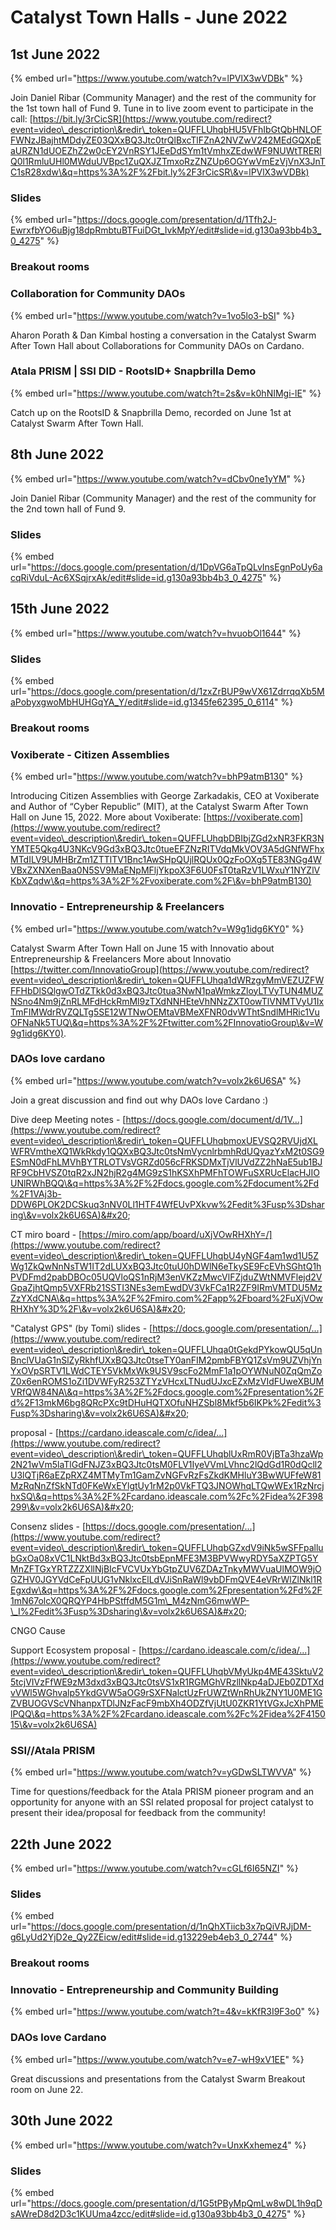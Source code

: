 # Catalyst Town Halls - June 2022

## 1st June 2022

{% embed url="https://www.youtube.com/watch?v=lPVlX3wVDBk" %}

Join Daniel Ribar (Community Manager) and the rest of the community for the 1st town hall of Fund 9. Tune in to live zoom event to participate in the call: [https://bit.ly/3rCicSR](https://www.youtube.com/redirect?event=video\_description\&redir\_token=QUFFLUhqbHU5VFhIbGtQbHNLOFFWNzJBajhtMDdyZE03QXxBQ3Jtc0trQlBxcTlFZnA2NVZwV242MEdGQXpEaURZN1dUOEZhZ2w0cEY2VnRSY1JEeDdSYm1tVmhxZEdwWF9NUWtTRERlQ0l1RmluUHl0MWduUVBpc1ZuQXJZTmxoRzZNZUp6OGYwVmEzVjVnX3JnTC1sR28xdw\&q=https%3A%2F%2Fbit.ly%2F3rCicSR\&v=lPVlX3wVDBk)

### Slides

{% embed url="https://docs.google.com/presentation/d/1Tfh2J-EwrxfbYO6uBjg18dpRmbtuBTFuiDGt_IvkMpY/edit#slide=id.g130a93bb4b3_0_4275" %}

### Breakout rooms&#x20;

### Collaboration for Community DAOs

{% embed url="https://www.youtube.com/watch?v=1vo5lo3-bSI" %}

Aharon Porath & Dan Kimbal hosting a conversation in the Catalyst Swarm After Town Hall about Collaborations for Community DAOs on Cardano.

### Atala PRISM | SSI DID - RootsID+ Snapbrilla Demo

{% embed url="https://www.youtube.com/watch?t=2s&v=k0hNIMgi-lE" %}

Catch up on the RootsID & Snapbrilla Demo, recorded on June 1st at Catalyst Swarm After Town Hall.

## 8th June 2022

{% embed url="https://www.youtube.com/watch?v=dCbv0ne1yYM" %}

Join Daniel Ribar (Community Manager) and the rest of the community for the 2nd town hall of Fund 9.

### Slides

{% embed url="https://docs.google.com/presentation/d/1DpVG6aTpQLvInsEgnPoUy6acqRiVduL-Ac6XSqjrxAk/edit#slide=id.g130a93bb4b3_0_4275" %}

## 15th June 2022

{% embed url="https://www.youtube.com/watch?v=hvuobOl1644" %}

### Slides

{% embed url="https://docs.google.com/presentation/d/1zxZrBUP9wVX61ZdrrqqXb5MaPobyxgwoMbHUHGqYA_Y/edit#slide=id.g1345fe62395_0_6114" %}

### Breakout rooms

### Voxiberate - Citizen Assemblies

{% embed url="https://www.youtube.com/watch?v=bhP9atmB130" %}

Introducing Citizen Assemblies with George Zarkadakis, CEO at Voxiberate and Author of “Cyber Republic” (MIT), at the Catalyst Swarm After Town Hall on June 15, 2022. More about Voxiberate: [https://voxiberate.com](https://www.youtube.com/redirect?event=video\_description\&redir\_token=QUFFLUhqbDBIbjZGd2xNR3FKR3NYMTE5Qkg4U3NKcV9Gd3xBQ3Jtc0tueEFZNzRITVdqMkVOV3A5dGNfWFhxMTdILV9UMHBrZm1ZTTlTV1Bnc1AwSHpQUjlRQUx0QzFoOXg5TE83NGg4WVBxZXNXenBaa0N5SV9MaENpMFljYkpoX3F6U0FsT0taRzV1LWxuY1NYZlVKbXZqdw\&q=https%3A%2F%2Fvoxiberate.com%2F\&v=bhP9atmB130)

### Innovatio - Entrepreneurship & Freelancers

{% embed url="https://www.youtube.com/watch?v=W9g1idg6KY0" %}

Catalyst Swarm After Town Hall on June 15 with Innovatio about Entrepreneurship & Freelancers More about Innovatio [https://twitter.com/InnovatioGroup](https://www.youtube.com/redirect?event=video\_description\&redir\_token=QUFFLUhqa1dWRzgyMmVEZUZFWFFHbDlSQlgwOTdZTkk0d3xBQ3Jtc0tua3NwN1paWmkzZloyLTVyTUN4MUZNSno4Nm9jZnRLMFdHckRmMl9zTXdNNHEteVhNNzZXT0owTlVNMTVyU1IxTmFIMWdrRVZQLTg5SE12WTNwOEMtaVBMeXFNR0dvWThtSndlMHRic1VuOFNaNk5TUQ\&q=https%3A%2F%2Ftwitter.com%2FInnovatioGroup\&v=W9g1idg6KY0).

### DAOs love cardano



{% embed url="https://www.youtube.com/watch?v=volx2k6U6SA" %}

Join a great discussion and find out why DAOs love Cardano :)&#x20;

Dive deep Meeting notes - [https://docs.google.com/document/d/1V...](https://www.youtube.com/redirect?event=video\_description\&redir\_token=QUFFLUhqbmoxUEVSQ2RVUjdXLWFRVmtheXQ1WkRkdy1QQXxBQ3Jtc0tsNmVycnlrbmhRdUQyazYxM2t0SG9ESmN0dFhLMVhBYTRLOTVsVGRZd056cFRKSDMxTjVlUVdZZ2hNaE5ub1BJRF9CbHVSZ0tqR2xJN2hjR2g4MG9zS1hKSXhPMFhTOWFuSXRUcElacHJIOUNlRWhBQQ\&q=https%3A%2F%2Fdocs.google.com%2Fdocument%2Fd%2F1VAj3b-DDW6PLOK2DCSkuq3nNV0Ll1HTF4WfEUvPXkvw%2Fedit%3Fusp%3Dsharing\&v=volx2k6U6SA)&#x20;

CT miro board - [https://miro.com/app/board/uXjVOwRHXhY=/](https://www.youtube.com/redirect?event=video\_description\&redir\_token=QUFFLUhqbU4yNGF4am1wd1U5ZWg1ZkQwNnNsTW1IT2dLUXxBQ3Jtc0tuU0hDWlN6eTkySE9FcEVhSGhtQ1hPVDFmd2pabDBOc05UQVloQS1nRjM3enVKZzMwcVlFZjduZWtNMVFlejd2VGpaZjhtQmp5VXFRb21SSTI3NEs3emEwdDV3VkFCa1R2ZF9IRmVMTDU5MzZzYXdCNA\&q=https%3A%2F%2Fmiro.com%2Fapp%2Fboard%2FuXjVOwRHXhY%3D%2F\&v=volx2k6U6SA)&#x20;

"Catalyst GPS" (by Tomi) slides - [https://docs.google.com/presentation/...](https://www.youtube.com/redirect?event=video\_description\&redir\_token=QUFFLUhqa0tGekdPYkowQU5qUnBnclVUaG1nSlZyRkhfUXxBQ3Jtc0tseTY0anFIM2pmbFBYQ1ZsVm9UZVhjYnYxOVpSRTV1LWdCTEY5VkMxWk9USV9scFo2MmF1a1pOYWNuN0ZqQmZoZ0x6enROMS1oZi1DVWFyR253ZTYzVHcxLTNudUJxcEZxMzVIdFUweXBUMVRfQW84NA\&q=https%3A%2F%2Fdocs.google.com%2Fpresentation%2Fd%2F13mkM6bg8QRcPXc9tDHuHQTXOfuNHZSbl8Mkf5b6IKPk%2Fedit%3Fusp%3Dsharing\&v=volx2k6U6SA)&#x20;

proposal - [https://cardano.ideascale.com/c/idea/...](https://www.youtube.com/redirect?event=video\_description\&redir\_token=QUFFLUhqblUxRmR0VjBTa3hzaWp2N21wVm5laTlGdFNJZ3xBQ3Jtc0tsM0FLV1IyeVVmLVhnc2lQdGd1R0dQcll2U3lQTjR6aEZpRXZ4MTMyTm1GamZvNGFvRzFsZkdKMHluY3BwWUFfeW81MzRqNnZfSkNTd0FKeWxEYlgtUy1rM2p0VkFTQ3JNOWhqLTQwWEx1RzNrcjhxSQ\&q=https%3A%2F%2Fcardano.ideascale.com%2Fc%2Fidea%2F398299\&v=volx2k6U6SA)&#x20;

Consenz slides - [https://docs.google.com/presentation/...](https://www.youtube.com/redirect?event=video\_description\&redir\_token=QUFFLUhqbGZxdV9iNk5wSFFpallubGxOa08xVC1LNktBd3xBQ3Jtc0tsbEpnMFE3M3BPVWwyRDY5aXZPTG5YMnZFTGxYRTZZZXllNjBIcFVCVUxYbGtpZUV6ZDAzTnkyMWVuaUlMOW9jOGZHV0JGYVdCeFpUUG1vNklxcElLdVJiSnRaWl9vbDFmQVE4eVRrWlZlNkl1REgxdw\&q=https%3A%2F%2Fdocs.google.com%2Fpresentation%2Fd%2F1mN67olcX0QRQYP4HbPStffdM5G1m\_M4zNmG6mwWP-\_I%2Fedit%3Fusp%3Dsharing\&v=volx2k6U6SA)&#x20;

CNGO Cause&#x20;

Support Ecosystem proposal - [https://cardano.ideascale.com/c/idea/...](https://www.youtube.com/redirect?event=video\_description\&redir\_token=QUFFLUhqbVMyUkp4ME43SktuV25tcjVIVzFfWE9zM3dxd3xBQ3Jtc0tsVS1xR1RGMGhVRzllNkp4aDJEb0ZDTXdvVWl5WGhvalp5YkdGVW5aOG9rSXFNalctUzFrUWZtWnRhUkZNY1U0ME1GZVBUOGVScVNhanpxTDlJNzFacF9mbXh4ODZfVjUtU0ZKR1YtVGxJcXhPMElPQQ\&q=https%3A%2F%2Fcardano.ideascale.com%2Fc%2Fidea%2F415015\&v=volx2k6U6SA)

### SSI//Atala PRISM



{% embed url="https://www.youtube.com/watch?v=yGDwSLTWVVA" %}

Time for questions/feedback for the Atala PRISM pioneer program and an opportunity for anyone with an SSI related proposal for project catalyst to present their idea/proposal for feedback from the community!

## 22th June 2022

{% embed url="https://www.youtube.com/watch?v=cGLf6I65NZI" %}

### Slides

{% embed url="https://docs.google.com/presentation/d/1nQhXTiicb3x7pQiVRJjDM-g6LyUd2YjD2e_Qy2ZEicw/edit#slide=id.g13229eb4eb3_0_2744" %}

### Breakout rooms&#x20;

### Innovatio - Entrepreneurship and Community Building

{% embed url="https://www.youtube.com/watch?t=4&v=kKfR3I9F3o0" %}

### DAOs love Cardano

{% embed url="https://www.youtube.com/watch?v=e7-wH9xV1EE" %}

Great discussions and presentations from the Catalyst Swarm Breakout room on June 22.

## 30th June 2022

{% embed url="https://www.youtube.com/watch?v=UnxKxhemez4" %}

### Slides

{% embed url="https://docs.google.com/presentation/d/1G5tPByMpQmLw8wDL1h9qDsAWreD8d2D3c1KUUma4zcc/edit#slide=id.g130a93bb4b3_0_4275" %}
